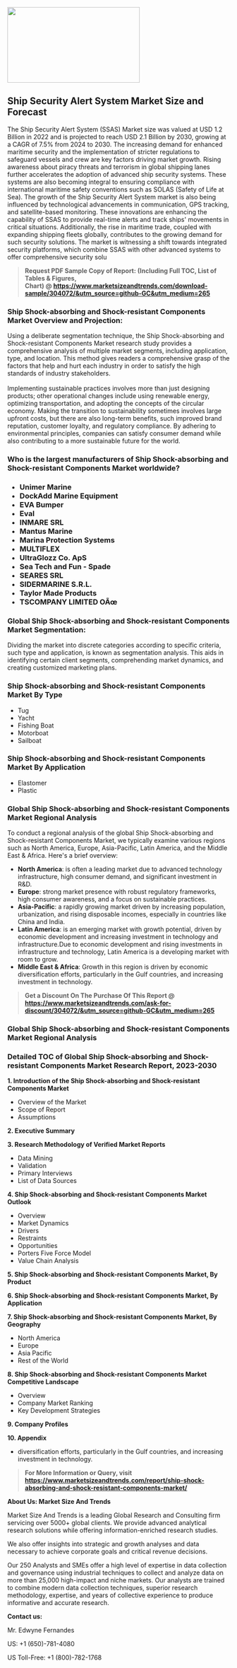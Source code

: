 <p><img class="alignnone size-medium wp-image-20088" src="https://ffe5etoiles.com/wp-content/uploads/2024/12/MST1-300x171.png" alt="" width="300" height="171" /></p><h2>Ship Security Alert System Market Size and Forecast</h2><p>The Ship Security Alert System (SSAS) Market size was valued at USD 1.2 Billion in 2022 and is projected to reach USD 2.1 Billion by 2030, growing at a CAGR of 7.5% from 2024 to 2030. The increasing demand for enhanced maritime security and the implementation of stricter regulations to safeguard vessels and crew are key factors driving market growth. Rising awareness about piracy threats and terrorism in global shipping lanes further accelerates the adoption of advanced ship security systems. These systems are also becoming integral to ensuring compliance with international maritime safety conventions such as SOLAS (Safety of Life at Sea). The growth of the Ship Security Alert System market is also being influenced by technological advancements in communication, GPS tracking, and satellite-based monitoring. These innovations are enhancing the capability of SSAS to provide real-time alerts and track ships' movements in critical situations. Additionally, the rise in maritime trade, coupled with expanding shipping fleets globally, contributes to the growing demand for such security solutions. The market is witnessing a shift towards integrated security platforms, which combine SSAS with other advanced systems to offer comprehensive security solu</p><blockquote id="" class=""><strong>Request PDF Sample Copy of Report: (Including Full TOC, List of Tables &amp; Figures, Chart)&nbsp;@&nbsp;<strong><a href="https://www.marketsizeandtrends.com/download-sample/304072/&utm_source=github-GC&utm_medium=265" target="_blank">https://www.marketsizeandtrends.com/download-sample/304072/&utm_source=github-GC&utm_medium=265</a></strong></strong></blockquote><h3 id="" class="">Ship Shock-absorbing and Shock-resistant Components Market&nbsp;Overview and Projection:</h3><p id="" class="">Using a deliberate segmentation technique, the Ship Shock-absorbing and Shock-resistant Components Market research study provides a comprehensive analysis of multiple market segments, including application, type, and location. This method gives readers a comprehensive grasp of the factors that help and hurt each industry in order to satisfy the high standards of industry stakeholders. <br /> <br />Implementing sustainable practices involves more than just designing products; other operational changes include using renewable energy, optimizing transportation, and adopting the concepts of the circular economy. Making the transition to sustainability sometimes involves large upfront costs, but there are also long-term benefits, such improved brand reputation, customer loyalty, and regulatory compliance. By adhering to environmental principles, companies can satisfy consumer demand while also contributing to a more sustainable future for the world.</p><h3 id="" class="">Who is the largest manufacturers of&nbsp;Ship Shock-absorbing and Shock-resistant Components Market worldwide?</h3><h3 class=""><p><ul><li>Unimer Marine </li><li> DockAdd Marine Equipment </li><li> EVA Bumper </li><li> Eval </li><li> INMARE SRL </li><li> Mantus Marine </li><li> Marina Protection Systems </li><li> MULTIFLEX </li><li> UltraGlozz Co. ApS </li><li> Sea Tech and Fun - Spade </li><li> SEARES SRL </li><li> SIDERMARINE S.R.L. </li><li> Taylor Made Products </li><li> TSCOMPANY LIMITED OÃœ</li></ul></p></h3><h3 id="" class="">Global&nbsp;Ship Shock-absorbing and Shock-resistant Components Market Segmentation:</h3><p id="" class="">Dividing the market into discrete categories according to specific criteria, such type and application, is known as segmentation analysis. This aids in identifying certain client segments, comprehending market dynamics, and creating customized marketing plans.</p><h3 id="" class="">Ship Shock-absorbing and Shock-resistant Components Market&nbsp;By Type</h3><p><p><ul><li>Tug</li><li> Yacht</li><li> Fishing Boat</li><li> Motorboat</li><li> Sailboat</p></li></ul></p></p><h3 id="" class="">Ship Shock-absorbing and Shock-resistant Components Market&nbsp;By Application</h3><p class=""><p><ul><li>Elastomer</li><li> Plastic</li></ul></p></p><h3 id="" class="">Global Ship Shock-absorbing and Shock-resistant Components Market Regional Analysis</h3><p id="" class="">To conduct a regional analysis of the global Ship Shock-absorbing and Shock-resistant Components Market, we typically examine various regions such as North America, Europe, Asia-Pacific, Latin America, and the Middle East &amp; Africa. Here's a brief overview:</p><ul><li><strong>North America</strong>: is often a leading market due to advanced technology infrastructure, high consumer demand, and significant investment in R&amp;D.</li><li><strong>Europe</strong>: strong market presence with robust regulatory frameworks, high consumer awareness, and a focus on sustainable practices.</li><li><strong>Asia-Pacific</strong>: a rapidly growing market driven by increasing population, urbanization, and rising disposable incomes, especially in countries like China and India.</li><li><strong>Latin America</strong>: is an emerging market with growth potential, driven by economic development and increasing investment in technology and infrastructure.Due to economic development and rising investments in infrastructure and technology, Latin America is a developing market with room to grow.</li><li><strong>Middle East &amp; Africa</strong>: Growth in this region is driven by economic diversification efforts, particularly in the Gulf countries, and increasing investment in technology.</li></ul><blockquote id="" class=""><strong>Get a Discount On The Purchase Of This Report @ <strong><a href="https://www.marketsizeandtrends.com/ask-for-discount/304072/&utm_source=github-GC&utm_medium=265" target="_blank">https://www.marketsizeandtrends.com/ask-for-discount/304072/&utm_source=github-GC&utm_medium=265</a></strong></strong></blockquote><h3 id="" class="">Global Ship Shock-absorbing and Shock-resistant Components Market Regional Analysis</h3><h3 id="" class="">Detailed TOC of Global Ship Shock-absorbing and Shock-resistant Components Market Research Report, 2023-2030</h3><p id="" class=""><strong>1. Introduction of the Ship Shock-absorbing and Shock-resistant Components Market</strong></p><ul><li>Overview of the Market</li><li>Scope of Report</li><li>Assumptions</li></ul><p id="" class=""><strong>2. Executive Summary</strong></p><p id="" class=""><strong>3. Research Methodology of Verified Market Reports</strong></p><ul><li>Data Mining</li><li>Validation</li><li>Primary Interviews</li><li>List of Data Sources</li></ul><p id="" class=""><strong>4. Ship Shock-absorbing and Shock-resistant Components Market Outlook</strong></p><ul><li>Overview</li><li>Market Dynamics</li><li>Drivers</li><li>Restraints</li><li>Opportunities</li><li>Porters Five Force Model</li><li>Value Chain Analysis</li></ul><p id="" class=""><strong>5. Ship Shock-absorbing and Shock-resistant Components Market, By Product</strong></p><p id="" class=""><strong>6. Ship Shock-absorbing and Shock-resistant Components Market, By Application</strong></p><p id="" class=""><strong>7. Ship Shock-absorbing and Shock-resistant Components Market, By Geography</strong></p><ul><li>North America</li><li>Europe</li><li>Asia Pacific</li><li>Rest of the World</li></ul><p id="" class=""><strong>8. Ship Shock-absorbing and Shock-resistant Components Market Competitive Landscape</strong></p><ul><li>Overview</li><li>Company Market Ranking</li><li>Key Development Strategies</li></ul><p id="" class=""><strong>9. Company Profiles</strong></p><p id="" class=""><strong>10. Appendix</strong></p><ul><li>diversification efforts, particularly in the Gulf countries, and increasing investment in technology.</li></ul><blockquote id="" class=""><strong>For More Information or Query, visit <strong><strong><a href="https://www.marketsizeandtrends.com/report/ship-shock-absorbing-and-shock-resistant-components-market/" target="_blank">https://www.marketsizeandtrends.com/report/ship-shock-absorbing-and-shock-resistant-components-market/</a></strong></strong></strong></blockquote><p id="" class=""><strong>About Us: Market Size And Trends</strong></p><p id="" class="">Market Size And Trends is a leading Global Research and Consulting firm servicing over 5000+ global clients. We provide advanced analytical research solutions while offering information-enriched research studies.</p><p id="" class="">We also offer insights into strategic and growth analyses and data necessary to achieve corporate goals and critical revenue decisions.</p><p id="" class="">Our 250 Analysts and SMEs offer a high level of expertise in data collection and governance using industrial techniques to collect and analyze data on more than 25,000 high-impact and niche markets. Our analysts are trained to combine modern data collection techniques, superior research methodology, expertise, and years of collective experience to produce informative and accurate research.</p><p id="" class=""><strong>Contact us:</strong></p><p id="" class="">Mr. Edwyne Fernandes</p><p id="" class="">US: +1 (650)-781-4080</p><p id="" class="">US Toll-Free: +1 (800)-782-1768</p>
